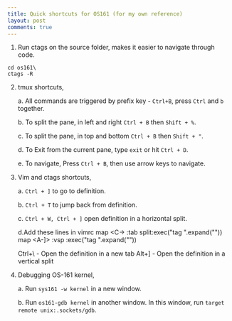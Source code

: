 ```yaml
---
title: Quick shortcuts for OS161 (for my own reference)
layout: post
comments: true
---
```


1. Run ctags on the source folder, makes it easier to navigate through code.
```
cd os161\
ctags -R
```

2. tmux shortcuts,

	a. All commands are triggered by prefix key - ```Ctrl+B```, press ```Ctrl``` and ```b``` together.

	b. To split the pane, in left and right ```Ctrl + B``` then ```Shift + %```.

	c. To split the pane, in top and bottom ```Ctrl + B``` then ```Shift + "```.

	d. To Exit from the current pane, type ```exit``` or hit ```Ctrl + D```.

	e. To navigate, Press ```Ctrl + B```, then use arrow keys to navigate.

3. Vim and ctags shortcuts,

	a. ```Ctrl + ]``` to go to definition.

	b. ```Ctrl + T``` to jump back from definition.

	c. ```Ctrl + W, Ctrl + ]``` open definition in a horizontal split.

	d.Add these lines in vimrc
	map <C-\> :tab split<CR>:exec("tag ".expand("<cword>"))<CR>
	map <A-]> :vsp <CR>:exec("tag ".expand("<cword>"))<CR>

	Ctrl+\ - Open the definition in a new tab
	Alt+] - Open the definition in a vertical split 

4. Debugging OS-161 kernel,

	a. Run ```sys161 -w kernel``` in a new window.

	b. Run ```os161-gdb kernel``` in another window. In this window, run ```target remote unix:.sockets/gdb```.

